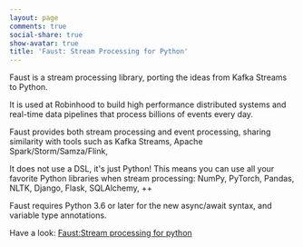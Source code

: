 ```yaml
---
layout: page
comments: true
social-share: true
show-avatar: true
title: 'Faust: Stream Processing for Python'
---
```


Faust is a stream processing library, porting the ideas from Kafka Streams to Python.

It is used at Robinhood to build high performance distributed systems and real-time data pipelines that process billions of events every day.

Faust provides both stream processing and event processing, sharing similarity with tools such as Kafka Streams, Apache Spark/Storm/Samza/Flink,

It does not use a DSL, it's just Python! This means you can use all your favorite Python libraries when stream processing: NumPy, PyTorch, Pandas, NLTK, Django, Flask, SQLAlchemy, ++

Faust requires Python 3.6 or later for the new async/await syntax, and variable type annotations.

Have a look:
[Faust:Stream processing for python](https://github.com/robinhood/faust)